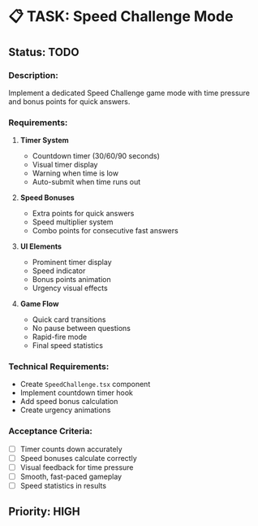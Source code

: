 # 📋 TASK: Speed Challenge Mode

## Status: TODO

### Description:
Implement a dedicated Speed Challenge game mode with time pressure and bonus points for quick answers.

### Requirements:
1. **Timer System**
   - Countdown timer (30/60/90 seconds)
   - Visual timer display
   - Warning when time is low
   - Auto-submit when time runs out

2. **Speed Bonuses**
   - Extra points for quick answers
   - Speed multiplier system
   - Combo points for consecutive fast answers

3. **UI Elements**
   - Prominent timer display
   - Speed indicator
   - Bonus points animation
   - Urgency visual effects

4. **Game Flow**
   - Quick card transitions
   - No pause between questions
   - Rapid-fire mode
   - Final speed statistics

### Technical Requirements:
- Create `SpeedChallenge.tsx` component
- Implement countdown timer hook
- Add speed bonus calculation
- Create urgency animations

### Acceptance Criteria:
- [ ] Timer counts down accurately
- [ ] Speed bonuses calculate correctly
- [ ] Visual feedback for time pressure
- [ ] Smooth, fast-paced gameplay
- [ ] Speed statistics in results

## Priority: HIGH